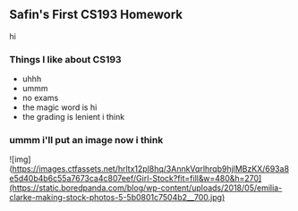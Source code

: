 ## Safin's First CS193 Homework
hi

### Things I like about CS193

- uhhh
- ummm
- no exams
- the magic word is hi
- the grading is lenient i think







### ummm i'll put an image now i think
![img](https://images.ctfassets.net/hrltx12pl8hq/3AnnkVqrlhrqb9hjlMBzKX/693a8e5d40b4b6c55a7673ca4c807eef/Girl-Stock?fit=fill&w=480&h=270](https://static.boredpanda.com/blog/wp-content/uploads/2018/05/emilia-clarke-making-stock-photos-5-5b0801c7504b2__700.jpg)
